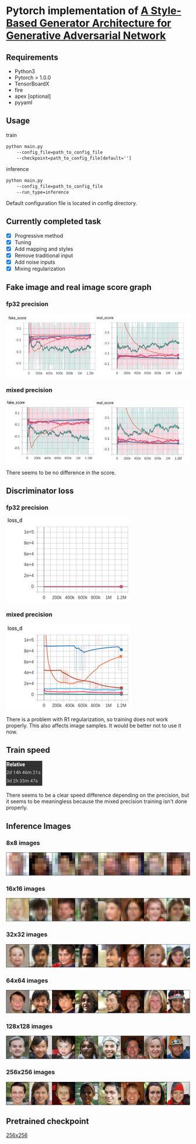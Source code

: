 # Pytorch implementation of [A Style-Based Generator Architecture for Generative Adversarial Network](https://arxiv.org/abs/1812.04948)

## Requirements

- Python3
- Pytorch > 1.0.0
- TensorBoardX
- fire
- apex [optional] 
- pyyaml

## Usage

train
```
python main.py 
    --config_file=path_to_config_file
    --checkpoint=path_to_config_file[default='']
```

inference
```
python main.py 
    --config_file=path_to_config_file
    --run_type=inference
```

Default configuration file is located in config directory.

## Currently completed task

* [x] Progressive method
* [x] Tuning
* [x] Add mapping and styles 
* [x] Remove traditional input 
* [x] Add noise inputs 
* [x] Mixing regularization

## Fake image and real image score graph

### fp32 precision
![fp32_score](images/fp32_score.png)

### mixed precision
![mixed_score](images/mixed_score.png)

There seems to be no difference in the score.

## Discriminator loss

### fp32 precision
![fp32_dloss](images/fp32_loss_d.png)

### mixed precision
![mixed_dloss](images/mixed_loss_d.png)

There is a problem with R1 regularization, so training does not work properly. This also affects image samples. It would be better not to use it now.

## Train speed

![precision_speed](images/precision_speed.png)

There seems to be a clear speed difference depending on the precision, but it seems to be meaningless because the mixed precision training isn't done properly.

## Inference Images

### 8x8 images
![8x8](images/8x8.png)
### 16x16 images
![16x16](images/16x16.png)
### 32x32 images
![32x32](images/32x32.png)
### 64x64 images
![64x64](images/64x64.png)
### 128x128 images
![128x128](images/128x128.png)
### 256x256 images
![256x256](images/256x256.png)

## Pretrained checkpoint

[256x256](https://drive.google.com/file/d/1YDNeDD5G-BI5Zx5RGnlggBMFinp2z8OH/view?usp=sharing)
